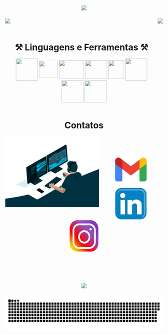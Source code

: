 <h1 align="center">
<img src="https://readme-typing-svg.herokuapp.com/?font=Righteous&size=35&center=true&vCenter=true&width=500&height=70&duration=4000&lines=Olá!+👋;+Me+chamo+Gabriel!;" />
</h1>

<div>
  
  <img  height="160em" src="https://github-readme-stats.vercel.app/api?username=GabrielDev014&show_icons=true&theme=tokyonight&include_all_commits=true&count_private=true"/>
  <img align="right" height="130em" src="https://github-readme-stats.vercel.app/api/top-langs/?username=GabrielDev014&layout=compact&langs_count=16&theme=tokyonight"/>
</div>
<br>

<div  align="center">
  <h1 align="center">⚒️ Linguagens e Ferramentas ⚒️</h1>
    <img align="center" height="70" width="70" src="https://cdn.jsdelivr.net/gh/devicons/devicon@latest/icons/java/java-plain-wordmark.svg"">
    <img align="center" height="55" width="60" src="https://cdn.jsdelivr.net/gh/devicons/devicon@latest/icons/c/c-original.svg">
    <img align="center" height="60" width="80" src="https://cdn.jsdelivr.net/gh/devicons/devicon@latest/icons/php/php-original.svg">
    <img align="center" height="60" width="70" src="https://cdn.jsdelivr.net/gh/devicons/devicon@latest/icons/python/python-original-wordmark.svg">
    <img align="center" height="60" width="50" src="https://cdn.jsdelivr.net/gh/devicons/devicon@latest/icons/microsoftsqlserver/microsoftsqlserver-original.svg">
    <img align="center" height="70" width="70" src="https://cdn.jsdelivr.net/gh/devicons/devicon@latest/icons/figma/figma-original.svg">
    <img align="center" height="70" width="70" src="https://cdn.jsdelivr.net/gh/devicons/devicon@latest/icons/vscode/vscode-original.svg">
    <img align="center" height="70" width="70" src="https://cdn.jsdelivr.net/gh/devicons/devicon@latest/icons/pycharm/pycharm-original.svg">
   </div>
<br>    
<div  align="center">
  <h1 align="center">Contatos</h1>
   <img align="left" height="225" src="code.gif">
    <br><br><br>
    <a href = "mailto: gabriellimaalves.si25@gmail.com">
      <img height="110" width="110" src="gmail.png">
    </a>
    <a href = "https://www.linkedin.com/in/gabriel-lima251204/">
      <img height="100" width="100" src="linkedin.png">
    </a>
    <a href = "https://www.instagram.com/limalvesz?igsh=MWN6YnJsYmFpZ2dobA==">
      <img height="100" width="110" src="insta.png">
    </a>
</div>

<br><br>
<h1 align="center">
<img src="https://readme-typing-svg.herokuapp.com/?font=Righteous&size=35&center=true&vCenter=true&width=500&height=70&duration=4000&lines=Obrigado+pela+atenção!;" />
</h1>

<div  align="center">
<picture>
  <source media="(prefers-color-scheme: dark)" srcset="https://raw.githubusercontent.com/GabrielDev014/GabrielDev014/output/github-contribution-grid-snake-dark.svg">
  <source media="(prefers-color-scheme: light)" srcset="https://raw.githubusercontent.com/GabrielDev014/GabrielDev014/output/github-contribution-grid-snake.svg">
  <img alt="github contribution grid snake animation" src="https://raw.githubusercontent.com/GabrielDev014/GabrielDev014/output/github-contribution-grid-snake.svg">
</picture>
</div>
